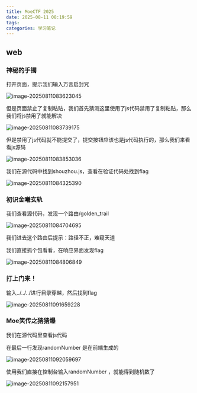 ```yaml
---
title: MoeCTF 2025
date: 2025-08-11 08:19:59
tags:
categories: 学习笔记
---
```


## web

### 神秘的手镯

打开页面，提示我们输入万言启封咒

![image-20250811083623045](https://insey.oss-cn-shenzhen.aliyuncs.com/kin/202508110836220.png)

但是页面禁止了复制粘贴，我们首先猜测这里使用了js代码禁用了复制粘贴，那么我们将js禁用了就能解决

![image-20250811083739175](https://insey.oss-cn-shenzhen.aliyuncs.com/kin/202508110837309.png)

但是禁用了js代码就不能提交了，提交按钮应该也是js代码执行的，那么我们来看看js源码

![image-20250811083853036](https://insey.oss-cn-shenzhen.aliyuncs.com/kin/202508110838081.png)

我们在源代码中找到shouzhou.js，查看在验证代码处找到flag

![image-20250811084325390](https://insey.oss-cn-shenzhen.aliyuncs.com/kin/202508110843434.png)

### **初识金曦玄轨**

我们查看源代码，发现一个路由/golden_trail

![image-20250811084704695](https://insey.oss-cn-shenzhen.aliyuncs.com/kin/202508110847738.png)

我们进去这个路由后提示：路径不正，难窥天道

我们直接抓个包看看，在响应界面发现flag

![image-20250811084806849](https://insey.oss-cn-shenzhen.aliyuncs.com/kin/202508110848913.png)

### **打上门来！**

输入../../../进行目录穿越，然后找到flag

![image-20250811091659228](https://insey.oss-cn-shenzhen.aliyuncs.com/kin/202508110916330.png)

### **Moe笑传之猜猜爆**

我们在源代码里查看js代码

在最后一行发现randomNumber 是在前端生成的

![image-20250811092059697](https://insey.oss-cn-shenzhen.aliyuncs.com/kin/202508110920749.png)

使用我们直接在控制台输入randomNumber ，就能得到随机数了

![image-20250811092157951](https://insey.oss-cn-shenzhen.aliyuncs.com/kin/202508110921024.png)


